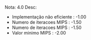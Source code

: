 Nota: 4.0
Desc:
* Implementação não eficiente : -1.00
* Numero de iteracoes MIPS : -1.50
* Numero de iteracoes MIPS : -1.50
* Valor minimo MIPS : -2.00
